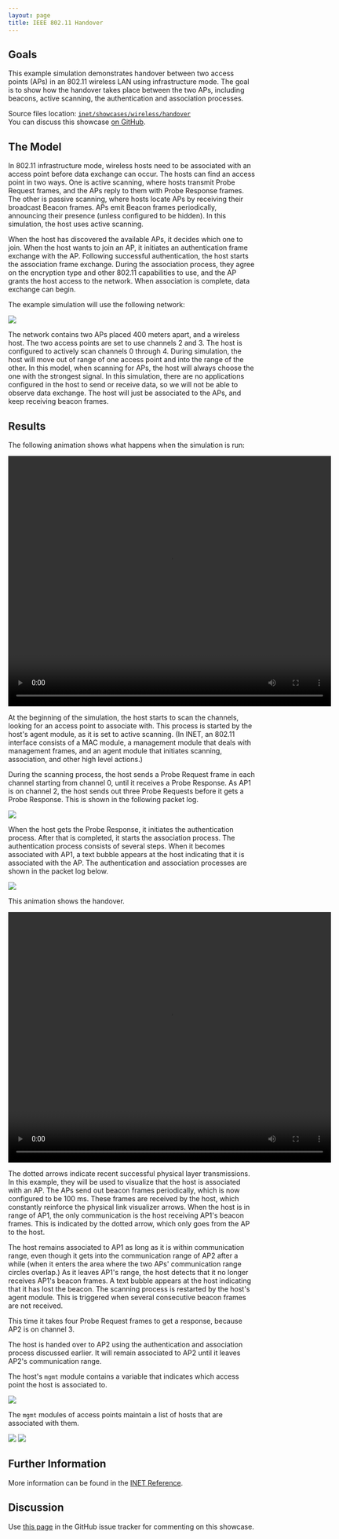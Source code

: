 ```yaml
---
layout: page
title: IEEE 802.11 Handover
---
```


## Goals

This example simulation demonstrates handover between two access points (APs)
in an 802.11 wireless LAN using infrastructure mode. The goal is to show how the
handover takes place between the two APs, including beacons, active scanning,
the authentication and association processes.

Source files location: <a href="https://github.com/inet-framework/inet-showcases/tree/master/wireless/handover" target="_blank">`inet/showcases/wireless/handover`</a>
<br/>You can discuss this showcase <a href="https://github.com/inet-framework/inet-showcases/issues/8" target="_blank">on GitHub</a>.

## The Model

In 802.11 infrastructure mode, wireless hosts need to be associated with an
access point before data exchange can occur. The hosts can find an access point
in two ways. One is active scanning, where hosts transmit Probe Request frames,
and the APs reply to them with Probe Response frames. The other is passive
scanning, where hosts locate APs by receiving their broadcast Beacon frames. APs
emit Beacon frames periodically, announcing their presence (unless configured to
be hidden). In this simulation, the host uses active scanning.

When the host has discovered the available APs, it decides which one to join.
When the host wants to join an AP, it initiates an authentication frame exchange
with the AP. Following successful authentication, the host starts the association
frame exchange. During the association process, they agree on the encryption
type and other 802.11 capabilities to use, and the AP grants the host access to the
network. When association is complete, data exchange can begin.

The example simulation will use the following network:

<img class="screen" src="network2.png">

The network contains two APs placed 400 meters apart, and a wireless host. The
two access points are set to use channels 2 and 3. The host is configured to
actively scan channels 0 through 4. During simulation, the host will move out of
range of one access point and into the range of the other. In this model, when
scanning for APs, the host will always choose the one with the strongest signal. In
this simulation, there are no applications configured in the host to send or receive
data, so we will not be able to observe data exchange. The host will just be
associated to the APs, and keep receiving beacon frames.

## Results

The following animation shows what happens when the simulation is run:

<video autoplay loop controls onclick="this.paused ? this.play() : this.pause();" src="handover1.mp4" width="658" height="510"></video>

At the beginning of the simulation, the host starts to scan the channels, looking
for an access point to associate with. This process is started by the host's agent
module, as it is set to active scanning. (In INET, an 802.11 interface consists of a
MAC module, a management module that deals with management frames, and an
agent module that initiates scanning, association, and other high level actions.)

During the scanning process, the host sends a Probe Request frame in each
channel starting from channel 0, until it receives a Probe Response. As AP1 is on
channel 2, the host sends out three Probe Requests before it gets a Probe
Response. This is shown in the following packet log.

<img class="screen" src="scan.png">

When the host gets the Probe Response, it initiates the authentication process.
After that is completed, it starts the association process. The authentication
process consists of several steps. When it becomes associated with AP1, a text
bubble appears at the host indicating that it is associated with the AP. The
authentication and association processes are shown in the packet log below.

<img class="screen" src="assoc.png">

This animation shows the handover.

<video autoplay loop controls onclick="this.paused ? this.play() : this.pause();" src="handover2.mp4" width="658" height="510"></video>

The dotted arrows indicate recent successful physical layer transmissions. In this
example, they will be used to visualize that the host is associated with an AP. The
APs send out beacon frames periodically, which is now configured to be 100 ms.
These frames are received by the host, which constantly reinforce the physical
link visualizer arrows. When the host is in range of AP1, the only communication is
the host receiving AP1's beacon frames. This is indicated by the dotted arrow,
which only goes from the AP to the host.

The host remains associated to AP1 as long as it is within communication range,
even though it gets into the communication range of AP2 after a while (when it
enters the area where the two APs' communication range circles overlap.) As it
leaves AP1's range, the host detects that it no longer receives AP1's beacon
frames. A text bubble appears at the host indicating that it has lost the beacon.
The scanning process is restarted by the host's agent module. This is triggered
when several consecutive beacon frames are not received.

This time it takes four Probe Request frames to get a response, because AP2 is on
channel 3.

The host is handed over to AP2 using the authentication and association process
discussed earlier. It will remain associated to AP2 until it leaves AP2's
communication range.

The host's `mgmt` module contains a variable that indicates which
access point the host is associated to.

<img class="screen" src="assocap2.png">

The `mgmt` modules of access points maintain a list of hosts that are
associated with them.

<img class="screen" src="stalist1.png">

<img class="screen" src="stalist2.png">

## Further Information

More information can be found in the <a href="https://omnetpp.org/doc/inet/api-current/neddoc/index.html" target="_blank">INET Reference</a>.

## Discussion

Use <a href="https://github.com/inet-framework/inet-showcases/issues/8" target="_blank">this page</a> 
in the GitHub issue tracker for commenting on this showcase.


